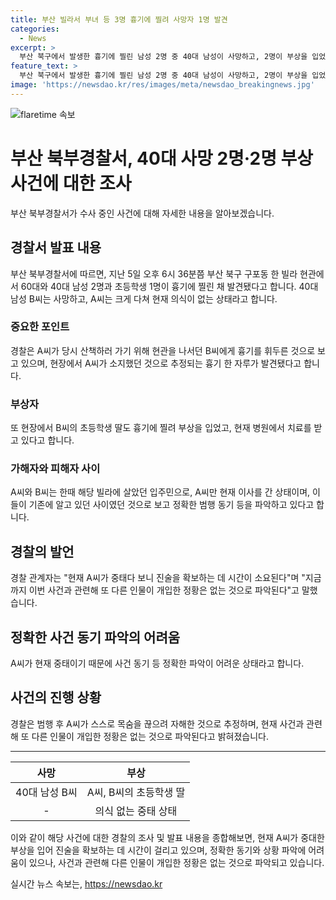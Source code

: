 ```yaml
---
title: 부산 빌라서 부녀 등 3명 흉기에 찔려 사망자 1명 발견
categories:
  - News
excerpt: >
  부산 북구에서 발생한 흉기에 찔린 남성 2명 중 40대 남성이 사망하고, 2명이 부상을 입었다. 사건 현장에서는 40대 남성의 딸도 흉기에 찔려 부상을 입고 병원 치료를 받고 있다. 경찰은 40대 남성이 산책하러 나선 60대 남성을 흉기로 공격한 것으로 보고 수사 중이다. 40대 남성은 자해 시도 후 중태에 빠진 상태이며, 정확한 범행 동기 등을 파악 중에 있다. 해당 빌라에 살았던 두 사람은 이웃 관계로, 경찰은 다른 개입자는 없는 것으로 보고 있다. A씨의 진술을 확보하기 위해 노력 중이다.
feature_text: >
  부산 북구에서 발생한 흉기에 찔린 남성 2명 중 40대 남성이 사망하고, 2명이 부상을 입었다. 사건 현장에서는 40대 남성의 딸도 흉기에 찔려 부상을 입고 병원 치료를 받고 있다. 경찰은 40대 남성이 산책하러 나선 60대 남성을 흉기로 공격한 것으로 보고 수사 중이다. 40대 남성은 자해 시도 후 중태에 빠진 상태이며, 정확한 범행 동기 등을 파악 중에 있다. 해당 빌라에 살았던 두 사람은 이웃 관계로, 경찰은 다른 개입자는 없는 것으로 보고 있다. A씨의 진술을 확보하기 위해 노력 중이다.
image: 'https://newsdao.kr/res/images/meta/newsdao_breakingnews.jpg'
---
```


<p><img src="https://newsdao.kr/res/images/meta/newsdao_breakingnews.jpg" alt="flaretime 속보" /></p>

<h1>부산 북부경찰서, 40대 사망 2명·2명 부상 사건에 대한 조사</h1>

<p data-ke-size="size16">부산 북부경찰서가 수사 중인 사건에 대해 자세한 내용을 알아보겠습니다.</p>

<h2 data-ke-size="size26">경찰서 발표 내용</h2>

<p data-ke-size="size16">부산 북부경찰서에 따르면, 지난 5일 오후 6시 36분쯤 부산 북구 구포동 한 빌라 현관에서 60대와 40대  남성 2명과 초등학생 1명이 흉기에 찔린 채 발견됐다고 합니다. 40대 남성 B씨는 사망하고, A씨는 크게 다쳐 현재 의식이 없는 상태라고 합니다.</p>

<h3>중요한 포인트</h3>

<p data-ke-size="size16">경찰은 A씨가 당시 산책하러 가기 위해 현관을 나서던 B씨에게 흉기를 휘두른 것으로 보고 있으며, 현장에서 A씨가 소지했던 것으로 추정되는 흉기 한 자루가 발견됐다고 합니다.</p>

<h3>부상자</h3>

<p data-ke-size="size16">또 현장에서 B씨의 초등학생 딸도 흉기에 찔려 부상을 입었고, 현재 병원에서 치료를 받고 있다고 합니다.</p>

<h3>가해자와 피해자 사이</h3>

<p data-ke-size="size16">A씨와 B씨는 한때 해당 빌라에 살았던 입주민으로, A씨만 현재 이사를 간 상태이며, 이들이 기존에 알고 있던 사이였던 것으로 보고 정확한 범행 동기 등을 파악하고 있다고 합니다.</p>

<h2 data-ke-size="size26">경찰의 발언</h2>

<p data-ke-size="size16">경찰 관계자는 "현재 A씨가 중태다 보니 진술을 확보하는 데 시간이 소요된다"며 "지금까지 이번 사건과 관련해 또 다른 인물이 개입한 정황은 없는 것으로 파악된다"고 말했습니다.</p>

<h2 data-ke-size="size26">정확한 사건 동기 파악의 어려움</h2>

<p data-ke-size="size16">A씨가 현재 중태이기 때문에 사건 동기 등 정확한 파악이 어려운 상태라고 합니다.</p>

<h2 data-ke-size="size26">사건의 진행 상황</h2>

<p data-ke-size="size16">경찰은 범행 후 A씨가 스스로 목숨을 끊으려 자해한 것으로 추정하며, 현재 사건과 관련해 또 다른 인물이 개입한 정황은 없는 것으로 파악된다고 밝혀졌습니다.</p>

<hr>

<table>
    <thead>
        <tr>
            <th style="text-align: center;">사망</th>
            <th style="text-align: center;">부상</th>
        </tr>
    </thead>
    <tbody>
        <tr>
            <td style="text-align: center;">40대 남성 B씨</td>
            <td style="text-align: center;">A씨, B씨의 초등학생 딸</td>
        </tr>
        <tr>
            <td style="text-align: center;">-</td>
            <td style="text-align: center;">의식 없는 중태 상태</td>
        </tr>
    </tbody>
</table>

<p data-ke-size="size16">이와 같이 해당 사건에 대한 경찰의 조사 및 발표 내용을 종합해보면, 현재 A씨가 중대한 부상을 입어 진술을 확보하는 데 시간이 걸리고 있으며, 정확한 동기와 상황 파악에 어려움이 있으나, 사건과 관련해 다른 인물이 개입한 정황은 없는 것으로 파악되고 있습니다.</p>
실시간 뉴스 속보는, <a href="https://newsdao.kr" rel="dofollow">https://newsdao.kr</a>


